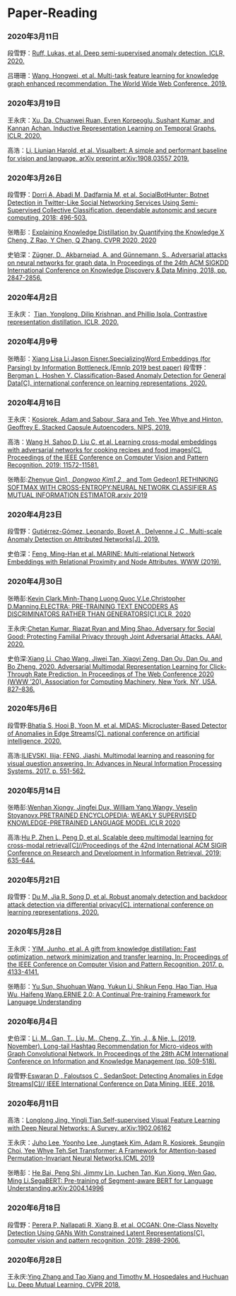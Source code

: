 # Paper-Reading

### 2020年3月11日

段雪野：[Ruff, Lukas, et al. Deep semi-supervised anomaly detection. ICLR, 2020.](https://arxiv.org/pdf/1906.02694.pdf)

吕珊珊：[Wang, Hongwei, et al. Multi-task feature learning for knowledge graph enhanced recommendation. The World Wide Web Conference. 2019.](https://arxiv.org/pdf/1901.08907.pdf)

### 2020年3月19日

王永庆：[Xu, Da, Chuanwei Ruan, Evren Korpeoglu, Sushant Kumar, and Kannan Achan. Inductive Representation Learning on Temporal Graphs. ICLR, 2020.](https://arxiv.org/pdf/2002.07962.pdf)

高浩：[Li, Liunian Harold, et al. Visualbert: A simple and performant baseline for vision and language. arXiv preprint arXiv:1908.03557 2019.](https://arxiv.org/pdf/1908.03557.pdf)

### 2020年3月26日

段雪野：[Dorri A, Abadi M, Dadfarnia M, et al. SocialBotHunter: Botnet Detection in Twitter-Like Social Networking Services Using Semi-Supervised Collective Classification. dependable autonomic and secure computing, 2018: 496-503.](https://ieeexplore.ieee.org/document/8511940/)

张皓彭：[Explaining Knowledge Distillation by Quantifying the Knowledge
X Cheng, Z Rao, Y Chen, Q Zhang. CVPR 2020, 2020](https://arxiv.org/abs/2003.03622)

史铂深：[Zügner, D., Akbarnejad, A. and Günnemann, S.. Adversarial attacks on neural networks for graph data. In Proceedings of the 24th ACM SIGKDD International Conference on Knowledge Discovery & Data Mining, 2018, pp. 2847-2856.](https://arxiv.org/pdf/1805.07984.pdf)

### 2020年4月2日
王永庆： [Tian, Yonglong, Dilip Krishnan, and Phillip Isola. Contrastive representation distillation. ICLR, 2020.](https://arxiv.org/abs/1910.10699)
### 2020年4月9号
张皓彭：[Xiang Lisa Li,Jason Eisner.SpecializingWord Embeddings (for Parsing) by Information Bottleneck.(Emnlp 2019 best paper)](https://arxiv.org/pdf/1910.00163.pdf)
段雪野：[Bergman L, Hoshen Y. Classification-Based Anomaly Detection for General Data[C]. international conference on learning representations, 2020.](https://openreview.net/forum?id=H1lK_lBtvS)

### 2020年4月16日

王永庆：[Kosiorek, Adam and Sabour, Sara and Teh, Yee Whye and Hinton, Geoffrey E. Stacked Capsule Autoencoders. NIPS, 2019. ](https://papers.nips.cc/paper/9684-stacked-capsule-autoencoders.pdf)

高浩：[Wang H, Sahoo D, Liu C, et al. Learning cross-modal embeddings with adversarial networks for cooking recipes and food images[C]. Proceedings of the IEEE Conference on Computer Vision and Pattern Recognition. 2019: 11572-11581.](http://openaccess.thecvf.com/content_CVPR_2019/papers/Wang_Learning_Cross-Modal_Embeddings_With_Adversarial_Networks_for_Cooking_Recipes_and_CVPR_2019_paper.pdf)

张皓彭:[Zhenyue Qin1,*, Dongwoo Kim1,2,*, and Tom Gedeon1,RETHINKING SOFTMAX WITH CROSS-ENTROPY:NEURAL NETWORK CLASSIFIER AS MUTUAL INFORMATION ESTIMATOR.arxiv 2019](https://arxiv.org/pdf/1911.10688.pdf)

### 2020年4月23日

段雪野：[Gutiérrez-Gómez, Leonardo, Bovet A , Delvenne J C . Multi-scale Anomaly Detection on Attributed Networks[J]. 2019.](https://arxiv.org/pdf/1912.04144.pdf)

史伯深：[Feng, Ming-Han et al. MARINE: Multi-relational Network Embeddings with Relational Proximity and Node Attributes. WWW (2019).](https://dl.acm.org/doi/pdf/10.1145/3308558.3313715)

### 2020年4月30日

张皓彭:[Kevin Clark,Minh-Thang Luong,Quoc V.Le,Christopher D.Manning.ELECTRA: PRE-TRAINING TEXT ENCODERS AS DISCRIMINATORS RATHER THAN GENERATORS[C].ICLR, 2020](https://arxiv.org/pdf/2003.10555.pdf)

王永庆:[Chetan Kumar, Riazat Ryan and Ming Shao. Adversary for Social Good: Protecting Familial Privacy through Joint Adversarial Attacks. AAAI, 2020.](https://www.aaai.org/Papers/AAAI/2020GB/AAAI-KumarC.6891.pdf)

史伯深:[Xiang Li, Chao Wang, Jiwei Tan, Xiaoyi Zeng, Dan Ou, Dan Ou, and Bo Zheng. 2020. Adversarial Multimodal Representation Learning for Click-Through Rate Prediction. In Proceedings of The Web Conference 2020 (WWW ’20). Association for Computing Machinery, New York, NY, USA, 827–836.](https://doi.org/10.1145/3366423.3380163)

### 2020年5月6日

段雪野:[Bhatia S, Hooi B, Yoon M, et al. MIDAS: Microcluster-Based Detector of Anomalies in Edge Streams[C]. national conference on artificial intelligence, 2020.](https://arxiv.org/pdf/1911.04464.pdf)

高浩:[ILIEVSKI, Ilija; FENG, Jiashi. Multimodal learning and reasoning for visual question answering. In: Advances in Neural Information Processing Systems. 2017. p. 551-562.](https://papers.nips.cc/paper/6658-multimodal-learning-and-reasoning-for-visual-question-answering.pdf)

### 2020年5月14日

张皓彭:[Wenhan Xiongy, Jingfei Dux, William Yang Wangy, Veselin Stoyanovx.PRETRAINED ENCYCLOPEDIA: WEAKLY SUPERVISED KNOWLEDGE-PRETRAINED LANGUAGE MODEL.ICLR 2020](https://arxiv.org/abs/1912.09637)

高浩:[Hu P, Zhen L, Peng D, et al. Scalable deep multimodal learning for cross-modal retrieval[C]//Proceedings of the 42nd International ACM SIGIR Conference on Research and Development in Information Retrieval. 2019: 635-644.](https://dl.acm.org/doi/10.1145/3331184.3331213)

### 2020年5月21日

段雪野：[Du M, Jia R, Song D, et al. Robust anomaly detection and backdoor attack detection via differential privacy[C]. international conference on learning representations, 2020.](https://arxiv.org/abs/1911.07116)


### 2020年5月28日

王永庆：[YIM, Junho, et al. A gift from knowledge distillation: Fast optimization, network minimization and transfer learning. In: Proceedings of the IEEE Conference on Computer Vision and Pattern Recognition. 2017. p. 4133-4141.](http://openaccess.thecvf.com/content_cvpr_2017/papers/Yim_A_Gift_From_CVPR_2017_paper.pdf)

张皓彭：[Yu Sun, Shuohuan Wang, Yukun Li, Shikun Feng, Hao Tian, Hua Wu, Haifeng Wang.ERNIE 2.0: A Continual Pre-training Framework for Language Understanding](https://arxiv.org/abs/1907.12412)

### 2020年6月4日

史伯深：[Li, M., Gan, T., Liu, M., Cheng, Z., Yin, J., & Nie, L. (2019, November). Long-tail Hashtag Recommendation for Micro-videos with Graph Convolutional Network. In Proceedings of the 28th ACM International Conference on Information and Knowledge Management (pp. 509-518).](https://dl.acm.org/doi/10.1145/3357384.3357912)

段雪野:[Eswaran D , Faloutsos C . SedanSpot: Detecting Anomalies in Edge Streams[C]// IEEE International Conference on Data Mining. IEEE, 2018.](https://dhivyaeswaran.github.io/papers/icdm18-sedanspot.pdf)

### 2020年6月11日

高浩：[Longlong Jing, Yingli Tian.Self-supervised Visual Feature Learning with Deep Neural Networks: A Survey.	arXiv:1902.06162](https://arxiv.org/abs/1902.06162)

王永庆：[Juho Lee, Yoonho Lee, Jungtaek Kim, Adam R. Kosiorek, Seungjin Choi, Yee Whye Teh.Set Transformer: A Framework for Attention-based Permutation-Invariant Neural Networks.ICML 2019](https://arxiv.org/abs/1810.00825)

张皓彭：[He Bai, Peng Shi, Jimmy Lin, Luchen Tan, Kun Xiong, Wen Gao, Ming Li.SegaBERT: Pre-training of Segment-aware BERT for Language Understanding.arXiv:2004.14996](https://arxiv.org/abs/2004.14996)

### 2020年6月18日

段雪野：[Perera P, Nallapati R, Xiang B, et al. OCGAN: One-Class Novelty Detection Using GANs With Constrained Latent Representations[C]. computer vision and pattern recognition, 2019: 2898-2906.](https://arxiv.org/abs/1903.08550)

### 2020年6月28日

王永庆:[Ying Zhang and Tao Xiang and Timothy M. Hospedales and Huchuan Lu. Deep Mutual Learning. CVPR 2018.](https://arxiv.org/abs/1706.00384)
